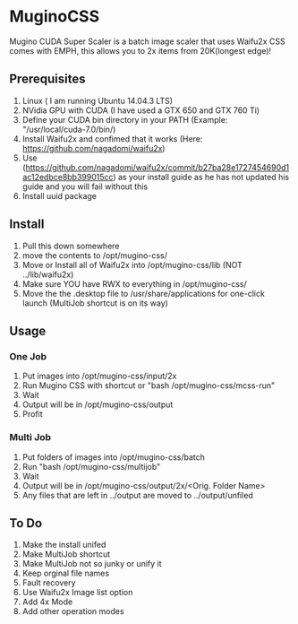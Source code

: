 # MuginoCSS
Mugino CUDA Super Scaler is a batch image scaler that uses Waifu2x
CSS comes with EMPH, this allows you to 2x items from 20K(longest edge)!

## Prerequisites
1. Linux ( I am running Ubuntu 14.04.3 LTS)
2. NVidia GPU with CUDA (I have used a GTX 650 and GTX 760 Ti)
3. Define your CUDA bin directory in your PATH (Example: "/usr/local/cuda-7.0/bin/)
4. Install Waifu2x and confimed that it works (Here: https://github.com/nagadomi/waifu2x)
  1. Use (https://github.com/nagadomi/waifu2x/commit/b27ba28e1727454690d1ac12edbce8bb399015cc) as your install guide as he has not updated his guide and you will fail without this
5. Install uuid package

## Install
1. Pull this down somewhere
2. move the contents to /opt/mugino-css/
3. Move or Install all of Waifu2x into /opt/mugino-css/lib (NOT ../lib/waifu2x)
4. Make sure YOU have RWX to everything in /opt/mugino-css/
5. Move the the .desktop file to /usr/share/applications for one-click launch (MultiJob shortcut is on its way)

## Usage
### One Job
1. Put images into /opt/mugino-css/input/2x
2. Run Mugino CSS with shortcut or "bash /opt/mugino-css/mcss-run"
3. Wait
4. Output will be in /opt/mugino-css/output
5. Profit 

### Multi Job
1. Put folders of images into /opt/mugino-css/batch
2. Run "bash /opt/mugino-css/multijob"
3. Wait
4. Output will be in /opt/mugino-css/output/2x/<Orig. Folder Name>
  1. Any files that are left in ../output are moved to ../output/unfiled

## To Do
1. Make the install unifed
2. Make MultiJob shortcut
3. Make MultiJob not so junky or unify it
4. Keep orginal file names
5. Fault recovery
6. Use Waifu2x Image list option
7. Add 4x Mode
8. Add other operation modes
